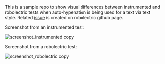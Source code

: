 This is a sample repo to show visual differences between instrumented and robolectric tests when auto-hypenation is being used for a text via text style.
Related [issue](https://github.com/robolectric/robolectric/issues/10402) is created on robolectric github page.

Screenshot from an instrumented test:

![screenshot_instrumented copy](https://github.com/user-attachments/assets/072cbb32-6e1d-4e67-b5ad-9a5cdcd52a99)

Screenshot from a robolectric test:

![screenshot_robolectric copy](https://github.com/user-attachments/assets/257ce81c-5dee-4bfe-bec7-9d12cdf9623a)
